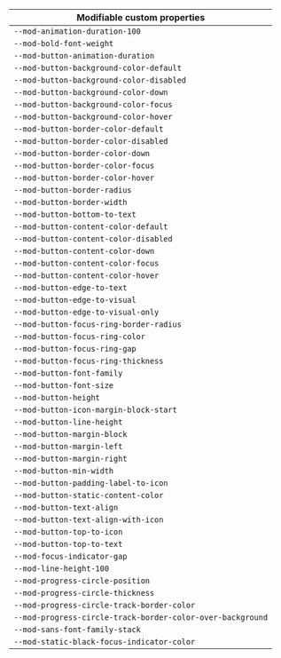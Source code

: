 | Modifiable custom properties                               |
| ---------------------------------------------------------- |
| `--mod-animation-duration-100`                             |
| `--mod-bold-font-weight`                                   |
| `--mod-button-animation-duration`                          |
| `--mod-button-background-color-default`                    |
| `--mod-button-background-color-disabled`                   |
| `--mod-button-background-color-down`                       |
| `--mod-button-background-color-focus`                      |
| `--mod-button-background-color-hover`                      |
| `--mod-button-border-color-default`                        |
| `--mod-button-border-color-disabled`                       |
| `--mod-button-border-color-down`                           |
| `--mod-button-border-color-focus`                          |
| `--mod-button-border-color-hover`                          |
| `--mod-button-border-radius`                               |
| `--mod-button-border-width`                                |
| `--mod-button-bottom-to-text`                              |
| `--mod-button-content-color-default`                       |
| `--mod-button-content-color-disabled`                      |
| `--mod-button-content-color-down`                          |
| `--mod-button-content-color-focus`                         |
| `--mod-button-content-color-hover`                         |
| `--mod-button-edge-to-text`                                |
| `--mod-button-edge-to-visual`                              |
| `--mod-button-edge-to-visual-only`                         |
| `--mod-button-focus-ring-border-radius`                    |
| `--mod-button-focus-ring-color`                            |
| `--mod-button-focus-ring-gap`                              |
| `--mod-button-focus-ring-thickness`                        |
| `--mod-button-font-family`                                 |
| `--mod-button-font-size`                                   |
| `--mod-button-height`                                      |
| `--mod-button-icon-margin-block-start`                     |
| `--mod-button-line-height`                                 |
| `--mod-button-margin-block`                                |
| `--mod-button-margin-left`                                 |
| `--mod-button-margin-right`                                |
| `--mod-button-min-width`                                   |
| `--mod-button-padding-label-to-icon`                       |
| `--mod-button-static-content-color`                        |
| `--mod-button-text-align`                                  |
| `--mod-button-text-align-with-icon`                        |
| `--mod-button-top-to-icon`                                 |
| `--mod-button-top-to-text`                                 |
| `--mod-focus-indicator-gap`                                |
| `--mod-line-height-100`                                    |
| `--mod-progress-circle-position`                           |
| `--mod-progress-circle-thickness`                          |
| `--mod-progress-circle-track-border-color`                 |
| `--mod-progress-circle-track-border-color-over-background` |
| `--mod-sans-font-family-stack`                             |
| `--mod-static-black-focus-indicator-color`                 |
